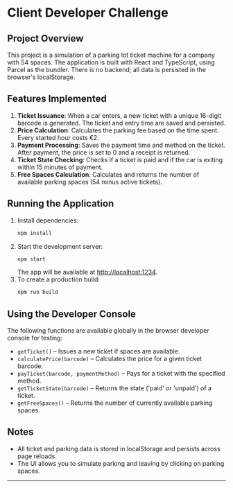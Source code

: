 # Client Developer Challenge

## Project Overview

This project is a simulation of a parking lot ticket machine for a company with 54 spaces. The application is built with React and TypeScript, using Parcel as the bundler. There is no backend; all data is persisted in the browser's localStorage.

## Features Implemented

1. **Ticket Issuance**: When a car enters, a new ticket with a unique 16-digit barcode is generated. The ticket and entry time are saved and persisted.
2. **Price Calculation**: Calculates the parking fee based on the time spent. Every started hour costs €2.
3. **Payment Processing**: Saves the payment time and method on the ticket. After payment, the price is set to 0 and a receipt is returned.
4. **Ticket State Checking**: Checks if a ticket is paid and if the car is exiting within 15 minutes of payment.
5. **Free Spaces Calculation**: Calculates and returns the number of available parking spaces (54 minus active tickets).

## Running the Application

1. Install dependencies:
   ```sh
   npm install
   ```
2. Start the development server:
   ```sh
   npm start
   ```
   The app will be available at [http://localhost:1234](http://localhost:1234).
3. To create a production build:
   ```sh
   npm run build
   ```

## Using the Developer Console

The following functions are available globally in the browser developer console for testing:

- `getTicket()` – Issues a new ticket if spaces are available.
- `calculatePrice(barcode)` – Calculates the price for a given ticket barcode.
- `payTicket(barcode, paymentMethod)` – Pays for a ticket with the specified method.
- `getTicketState(barcode)` – Returns the state ('paid' or 'unpaid') of a ticket.
- `getFreeSpaces()` – Returns the number of currently available parking spaces.

## Notes
- All ticket and parking data is stored in localStorage and persists across page reloads.
- The UI allows you to simulate parking and leaving by clicking on parking spaces.

---

